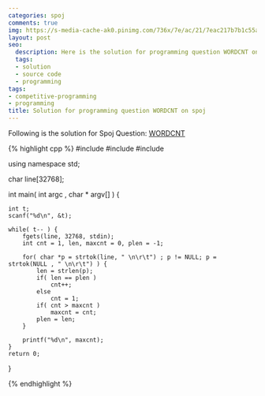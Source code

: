 ```yaml
---
categories: spoj
comments: true
img: https://s-media-cache-ak0.pinimg.com/736x/7e/ac/21/7eac217b7b1c55ab7fd56758e4e181be.jpg
layout: post
seo:
  description: Here is the solution for programming question WORDCNT on spoj
  tags:
  - solution
  - source code
  - programming
tags:
- competitive-programming
- programming
title: Solution for programming question WORDCNT on spoj
---
```


Following is the solution for Spoj Question: [WORDCNT](http://www.spoj.com/problems/WORDCNT/)

{% highlight cpp %}
#include <cstdio>
#include <cstring>
#include <iostream>

using namespace std;

char line[32768];

int main( int argc , char * argv[] ) {

	int t;
	scanf("%d\n", &t);

	while( t-- ) {
		fgets(line, 32768, stdin);
		int cnt = 1, len, maxcnt = 0, plen = -1;

		for( char *p = strtok(line, " \n\r\t") ; p != NULL; p = strtok(NULL , " \n\r\t") ) {
			len = strlen(p);
			if( len == plen )
				cnt++;
			else
				cnt = 1;
			if( cnt > maxcnt )
				maxcnt = cnt;
			plen = len;
		}

		printf("%d\n", maxcnt);
	}
	return 0;
}

{% endhighlight %}